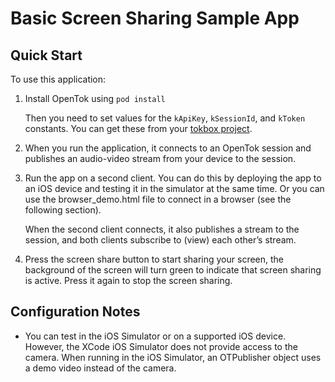 Basic Screen Sharing Sample App
===============================

Quick Start
-----------

To use this application:

1. Install OpenTok using `pod install`

   Then you need to set values for the `kApiKey`, `kSessionId`,
   and `kToken` constants. You can get these from your [tokbox project](https://tokbox.com/account/#/).

2. When you run the application, it connects to an OpenTok session and
   publishes an audio-video stream from your device to the session.

3. Run the app on a second client. You can do this by deploying the app to an
   iOS device and testing it in the simulator at the same time. Or you can use
   the browser_demo.html file to connect in a browser (see the following
   section).

   When the second client connects, it also publishes a stream to the session,
   and both clients subscribe to (view) each other’s stream.
   
4. Press the screen share button to start sharing your screen,
the background of the screen will turn green to indicate that screen sharing is active.
Press it again to stop the screen sharing.

Configuration Notes
-------------------

*   You can test in the iOS Simulator or on a supported iOS device. However, the
    XCode iOS Simulator does not provide access to the camera. When running in
    the iOS Simulator, an OTPublisher object uses a demo video instead of the
    camera.

